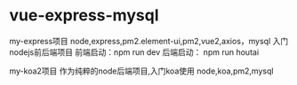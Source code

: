 # vue-express-mysql

my-express项目
node,express,pm2.element-ui,pm2,vue2,axios，mysql 入门nodejs前后端项目
前端启动：npm run dev
后端启动： npm  run houtai 

my-koa2项目 
作为纯粹的node后端项目,入门koa使用
node,koa,pm2,mysql

